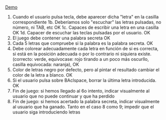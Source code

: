 
[Demo](https://omiras.github.io/wordable/)

1. Cuando el usuario pulsa tecla, debe aparecer dicha "letra" en la casilla correspondiente
  1b. Deberíamos solo "escuchar" las letras pulsadas, no número, ni TAB, etc OK
  1c. Capaces de escribir una letra en una casilla OK
  1d. Capacer de escuchar las teclas pulsadas por el usuario. OK
2. El juego debe contener una palabra secreta OK
3. Cada 5 letras que compruebe si la palabra es la 
palabra secreta. OK
4. Debe colorear adecuadamente cada letra en función
de si es correcta, si está en la posición adecuada
o por lo contrario ni siquiera existe. (correcto: verde, equivocase: rojo tirando a un
     poco más oscurllo, casilla equivocada: naranja), OK
6. Color de letras negro por defecto, pero al pintar 
el resultado cambiar el color de la letra a blanco. OK
7. Si el usuario pulsa sobre BAclspace, borrar la última letra introducida. OK
8. Fin de juego: si hemos llegado al 6o intento, indicar visualmente al usuario que no puede 
continuar y que ha perdido
9. Fin de juego: si hemos acertado la palabra secreta, indicar visualmente al usuario que ha
ganado. Tanto en el caso 8 como 9; impedir que el usuario siga introduciendo letras
